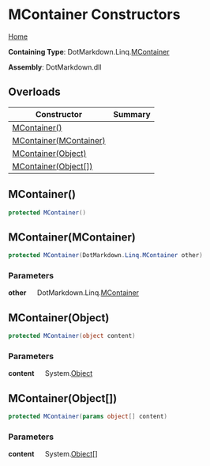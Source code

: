 # MContainer Constructors

[Home](../../../../README.md)

**Containing Type**: DotMarkdown\.Linq\.[MContainer](../README.md)

**Assembly**: DotMarkdown\.dll

## Overloads

| Constructor | Summary |
| ----------- | ------- |
| [MContainer()](#DotMarkdown_Linq_MContainer__ctor) | |
| [MContainer(MContainer)](#DotMarkdown_Linq_MContainer__ctor_DotMarkdown_Linq_MContainer_) | |
| [MContainer(Object)](#DotMarkdown_Linq_MContainer__ctor_System_Object_) | |
| [MContainer(Object\[\])](#DotMarkdown_Linq_MContainer__ctor_System_Object___) | |

## MContainer\(\) <a name="DotMarkdown_Linq_MContainer__ctor"></a>

```csharp
protected MContainer()
```

## MContainer\(MContainer\) <a name="DotMarkdown_Linq_MContainer__ctor_DotMarkdown_Linq_MContainer_"></a>

```csharp
protected MContainer(DotMarkdown.Linq.MContainer other)
```

### Parameters

**other** &emsp; DotMarkdown\.Linq\.[MContainer](../README.md)

## MContainer\(Object\) <a name="DotMarkdown_Linq_MContainer__ctor_System_Object_"></a>

```csharp
protected MContainer(object content)
```

### Parameters

**content** &emsp; System\.[Object](https://docs.microsoft.com/en-us/dotnet/api/system.object)

## MContainer\(Object\[\]\) <a name="DotMarkdown_Linq_MContainer__ctor_System_Object___"></a>

```csharp
protected MContainer(params object[] content)
```

### Parameters

**content** &emsp; System\.[Object](https://docs.microsoft.com/en-us/dotnet/api/system.object)\[\]